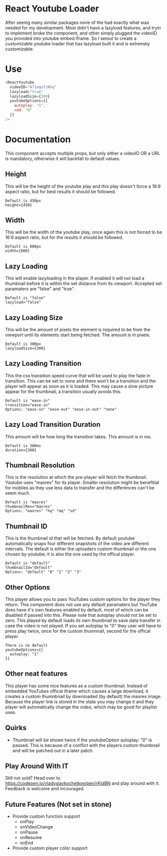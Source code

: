 # React Youtube Loader
After seeing many similar packages none of the had exactly what was needed for my development. Most didn't have a lazyload features, and tryin to implement broke the component, and other simply plugged the videoID you provided into youtube embed iframe. So I setout to create a customizable youtube loader that has lazyload built it and is extremely customizable.

# Use
```js
<ReactYoutube
  videoID="A71aqufiNtq"
  lazyload="true"
  lazyloadSize={300}
  youtubeOptions={{
    autoplay: "1",
    red: "0"
  }}
/>
```

# Documentation
This component accepts multiple props, but only either a videoID OR a URL is mandatory, otherwise it will backfall to default values.

## Height
This will be the height of the youtube play and this play doesn't force a 16:9 aspect ratio, but for best results it should be followed.

```
Default is 450px
height={450}
```

## Width
This will be the width of the youtube play, once again this is not forced to be 16:9 aspect ratio, but for the results it should be followed.

```
Default is 800px
width={800}
```

## Lazy Loading
This will enable lazyloading in the player. If enabled it will not load a thumbnail before it is within the set distance from its viewport. Accepted set paramaters are "false" and "true".

```
Default is "false"
lazyload="false"
```

## Lazy Loading Size
This will be the amount of pixels the element is required to be from the viewport until its elements start being fetched. The amount is in pixels.

```
Default is 300px
lazyloadSize={300}
```

## Lazy Loading Transition
This the css transition speed curve that will be used to play the fade in transition. This can be set to none and there won't be a transition and the player will appear as soon as it is loaded. This may cause a slow picture appear for the thumbnail, a transition usually avoids this.

```
Default is "ease-in"
transition="ease-in"
Options: "ease-in" "ease-out" "ease-in-out" "none"
```

## Lazy Load Transition Duration
This amount will be how long the transition takes. This amount is in ms.

```
Default is 300ms
duration={300}
```

## Thumbnail Resolution
This is the resolution at which the pre-player will fetch the thumbnail. Youtube uses "maxres" for its player. Smaller resolution might be benefitial for mobiles as they use less data to transfer and the differences can't be seem much.

```
Default is "maxres"
thumbnailRes="maxres"
Options: "maxres" "hq" "mq" "sd"
```

## Thumbnail ID
This is the thumbnail id that will be fetched. By default youtube automatically snaps four different snapshots of the video are different intervals. The default is either the uploaders custom thumbnail or the one chosen by youtube; it is also the one used by the offical player.

```
Default is "default"
thumbnailId="default"
Options: "default" "0" "1" "2" "3"
```

## Other Options
This player allows you to pass YouTubes custom options for the player they return. This component does not use any default paramaters but YouTube does have it's own features enabled by default, most of which can be disabled if passed into this. Please note that autoplay should not be set to zero. This played by default loads its own thumbnail to save data transfer in case the video is not played. If you set autoplay to "0" they user will have to press play twice, once for the custom thumnnail, second for the offical player.

```
There is no default
youtubeOptions={{
  autoplay: "1"
}}
```

## Other neat features
This player has some nice features as a custom thumbnail. Instead of embedded YouTubes offical iframe which causes a large download, it creates a custom thumnbnail by downloaded (by default) the maxres image. Because the player link is stored in the state you may change it and they player will automatically change the video, which may be good for playlist uses.

## Quirks
- Thumbnail will be shown twice if the youtubeOption autoplay: "0" is passed. This is because of a conflict with the players custom thumbnail and will be patched out in a later patch.

## Play Around With IT
Still not sold? Head over to https://codepen.io/vladyslavkochetkov/pen/rKjdBN and play around with it. Feedback is welcome and incouraged.

## Future Features (Not set in stone)
- Provide custom function support
  - onPlay
  - onVideoChange
  - onPause
  - onResume
  - onEnd
- Provide custom player color support